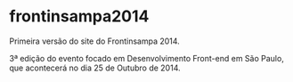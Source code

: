 frontinsampa2014
================

Primeira versão do site do Frontinsampa 2014.

3ª edição do evento focado em Desenvolvimento Front-end em São Paulo, que acontecerá no dia 25 de Outubro de 2014.
